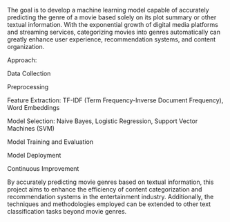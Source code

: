 The goal is to develop a machine learning model capable of accurately predicting the genre of a movie based solely on its plot summary or other textual information. With the exponential growth of digital media platforms and streaming services, categorizing movies into genres automatically can greatly enhance user experience, recommendation systems, and content organization.

Approach:

Data Collection

Preprocessing

Feature Extraction:
TF-IDF (Term Frequency-Inverse Document Frequency),
Word Embeddings

Model Selection:
Naive Bayes,
Logistic Regression,
Support Vector Machines (SVM)

Model Training and Evaluation 

Model Deployment

Continuous Improvement

By accurately predicting movie genres based on textual information, this project aims to enhance the efficiency of content categorization and recommendation systems in the entertainment industry. Additionally, the techniques and methodologies employed can be extended to other text classification tasks beyond movie genres.
